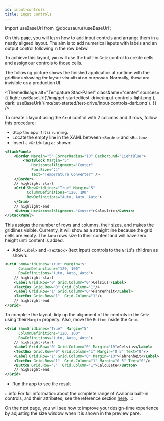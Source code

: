 ```yaml
---
id: input-controls
title: Input Controls
---
```

import useBaseUrl from '@docusaurus/useBaseUrl';

On this page, you will learn how to add input controls and arrange them in a neatly aligned layout. The aim is to add 
numerical inputs with labels and an output control following in the row below. 

To achieve this layout, you will use the built-in `Grid` control to create cells and assign our controls to those cells.

The following picture shows the finished application at runtime with the gridlines showing for layout visualization purposes. Normally, 
these are invisible on a production UI.

<ThemedImage
        alt="Tempature StackPanel"
        className="center"
        sources={{
            light: useBaseUrl('/img/get-started/test-drive/input-controls-light.png'),
            dark: useBaseUrl('/img/get-started/test-drive/input-controls-dark.png'),
        }}
        />

To create a layout using the `Grid` control with 2 columns and 3 rows, follow this procedure:

- Stop the app if it is running.
- Locate the empty line in the XAML between `<Border>` and `<Button>`
- Insert a `<Grid>` tag as shown:

```xml
<StackPanel>
    <Border Margin="5" CornerRadius="10" Background="LightBlue">
        <TextBlock Margin="5"
            HorizontalAlignment="Center"
            FontSize="24"
            Text="Temperature Converter" />
    </Border>
    // highlight-start
    <Grid ShowGridLines="True" Margin="5" 
          ColumnDefinitions="120, 100"
          RowDefinitions="Auto, Auto, Auto">
    </Grid>
    // highlight-end
    <Button HorizontalAlignment="Center">Calculate</Button>
</StackPanel>
```

This assigns the number of rows and columns, their sizes, and makes the gridlines visible. Currently, it will show as a 
straight line because the grid cells are empty. The `Auto` rows size to their content and will have zero height until 
content is added.

- Add `<Label>` and `<TextBox>` (text input) controls to the `Grid`'s children as shown:

```xml
<Grid ShowGridLines="True" Margin="5"
      ColumnDefinitions="120, 100" 
      RowDefinitions="Auto, Auto, Auto">
    // highlight-start
    <Label Grid.Row="0" Grid.Column="0">Celsius</Label>
    <TextBox Grid.Row="0" Grid.Column="1"/>
    <Label Grid.Row="1" Grid.Column="0">Fahrenheit</Label>
    <TextBox Grid.Row="1"  Grid.Column="1"/>
    // highlight-end
</Grid>
```

To complete the layout, tidy up the alignment of the controls in the `Grid` using their `Margin` property. Also, move 
the `Button` inside the `Grid`.

```xml
<Grid ShowGridLines="True"  Margin="5" 
      ColumnDefinitions="120, 100" 
      RowDefinitions="Auto, Auto, Auto">
    // highlight-start
    <Label Grid.Row="0" Grid.Column="0" Margin="10">Celsius</Label>
    <TextBox Grid.Row="0" Grid.Column="1" Margin="0 5" Text="0"/>
    <Label Grid.Row="1" Grid.Column="0" Margin="10">Fahrenheit</Label>
    <TextBox Grid.Row="1"  Grid.Column="1" Margin="0 5" Text="0"/>
    <Button Grid.Row="2"  Grid.Column="1">Calculate</Button>
    // highlight-end
</Grid>
```

- Run the app to see the result

:::info
For full information about the complete range of Avalonia built-in controls, and their attributes, see the reference section [here](../../reference/controls/).
:::

On the next page, you will see how to improve your design-time experience by adjusting the size window when it is shown in the preview pane.
